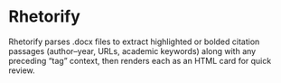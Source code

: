 # Rhetorify
Rhetorify parses .docx files to extract highlighted or bolded citation passages (author–year, URLs, academic keywords) along with any preceding “tag” context, then renders each as an HTML card for quick review.
